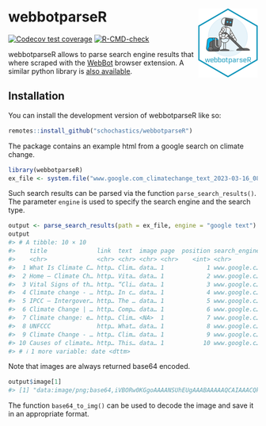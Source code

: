 
<!-- README.md is generated from README.Rmd. Please edit that file -->

# webbotparseR <img src="man/figures/logo.png" align="right" height="139" />

<!-- badges: start -->

[![Codecov test
coverage](https://codecov.io/gh/schochastics/webbotparseR/branch/main/graph/badge.svg)](https://app.codecov.io/gh/gesistsa/webbotparseR?branch=main)
[![R-CMD-check](https://github.com/schochastics/webbotparseR/actions/workflows/R-CMD-check.yaml/badge.svg)](https://github.com/gesistsa/webbotparseR/actions/workflows/R-CMD-check.yaml)
<!-- badges: end -->

webbotparseR allows to parse search engine results that where scraped
with the [WebBot](https://github.com/gesiscss/WebBot) browser extension.
A similar python library is [also
available](https://github.com/gesiscss/WebBot-tutorials).

## Installation

You can install the development version of webbotparseR like so:

``` r
remotes::install_github("schochastics/webbotparseR")
```

The package contains an example html from a google search on climate
change.

``` r
library(webbotparseR)
ex_file <- system.file("www.google.com_climatechange_text_2023-03-16_08_16_11.html", package = "webbotparseR")
```

Such search results can be parsed via the function
`parse_search_results()`. The parameter `engine` is used to specify the
search engine and the search type.

``` r
output <- parse_search_results(path = ex_file, engine = "google text")
output
#> # A tibble: 10 × 10
#>    title              link  text  image page  position search_engine type  query
#>    <chr>              <chr> <chr> <chr> <chr>    <int> <chr>         <chr> <chr>
#>  1 What Is Climate C… http… Clim… data… 1            1 www.google.c… text  clim…
#>  2 Home – Climate Ch… http… Vita… data… 1            2 www.google.c… text  clim…
#>  3 Vital Signs of th… http… “Cli… data… 1            3 www.google.c… text  clim…
#>  4 Climate change - … http… In c… data… 1            4 www.google.c… text  clim…
#>  5 IPCC — Intergover… http… The … data… 1            5 www.google.c… text  clim…
#>  6 Climate Change | … http… Comp… data… 1            6 www.google.c… text  clim…
#>  7 Climate change: e… http… Clim… <NA>  1            7 www.google.c… text  clim…
#>  8 UNFCCC             http… What… data… 1            8 www.google.c… text  clim…
#>  9 Climate Change - … http… Clim… data… 1            9 www.google.c… text  clim…
#> 10 Causes of climate… http… This… data… 1           10 www.google.c… text  clim…
#> # ℹ 1 more variable: date <dttm>
```

Note that images are always returned base64 encoded.

``` r
output$image[1]
#> [1] "data:image/png;base64,iVBORw0KGgoAAAANSUhEUgAAABAAAAAQCAIAAACQkWg2AAAABnRSTlMAAAAAAABupgeRAAAAMklEQVR4AWMAgYYG4hEdNJAHGoCIABvBJayhgcYaIAwaakCwydUA52MKYeeSCgZh4gMAXrJ9ASggqqAAAAAASUVORK5CYII="
```

The function `base64_to_img()` can be used to decode the image and save
it in an appropriate format.
